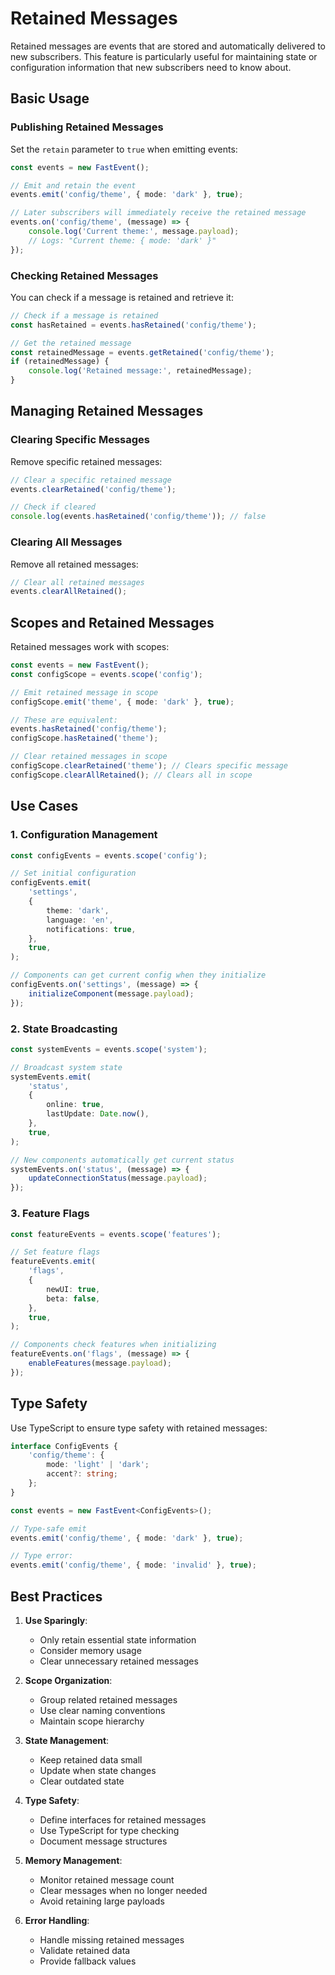 # Retained Messages

Retained messages are events that are stored and automatically delivered to new subscribers. This feature is particularly useful for maintaining state or configuration information that new subscribers need to know about.

## Basic Usage

### Publishing Retained Messages

Set the `retain` parameter to `true` when emitting events:

```typescript
const events = new FastEvent();

// Emit and retain the event
events.emit('config/theme', { mode: 'dark' }, true);

// Later subscribers will immediately receive the retained message
events.on('config/theme', (message) => {
    console.log('Current theme:', message.payload);
    // Logs: "Current theme: { mode: 'dark' }"
});
```

### Checking Retained Messages

You can check if a message is retained and retrieve it:

```typescript
// Check if a message is retained
const hasRetained = events.hasRetained('config/theme');

// Get the retained message
const retainedMessage = events.getRetained('config/theme');
if (retainedMessage) {
    console.log('Retained message:', retainedMessage);
}
```

## Managing Retained Messages

### Clearing Specific Messages

Remove specific retained messages:

```typescript
// Clear a specific retained message
events.clearRetained('config/theme');

// Check if cleared
console.log(events.hasRetained('config/theme')); // false
```

### Clearing All Messages

Remove all retained messages:

```typescript
// Clear all retained messages
events.clearAllRetained();
```

## Scopes and Retained Messages

Retained messages work with scopes:

```typescript
const events = new FastEvent();
const configScope = events.scope('config');

// Emit retained message in scope
configScope.emit('theme', { mode: 'dark' }, true);

// These are equivalent:
events.hasRetained('config/theme');
configScope.hasRetained('theme');

// Clear retained messages in scope
configScope.clearRetained('theme'); // Clears specific message
configScope.clearAllRetained(); // Clears all in scope
```

## Use Cases

### 1. Configuration Management

```typescript
const configEvents = events.scope('config');

// Set initial configuration
configEvents.emit(
    'settings',
    {
        theme: 'dark',
        language: 'en',
        notifications: true,
    },
    true,
);

// Components can get current config when they initialize
configEvents.on('settings', (message) => {
    initializeComponent(message.payload);
});
```

### 2. State Broadcasting

```typescript
const systemEvents = events.scope('system');

// Broadcast system state
systemEvents.emit(
    'status',
    {
        online: true,
        lastUpdate: Date.now(),
    },
    true,
);

// New components automatically get current status
systemEvents.on('status', (message) => {
    updateConnectionStatus(message.payload);
});
```

### 3. Feature Flags

```typescript
const featureEvents = events.scope('features');

// Set feature flags
featureEvents.emit(
    'flags',
    {
        newUI: true,
        beta: false,
    },
    true,
);

// Components check features when initializing
featureEvents.on('flags', (message) => {
    enableFeatures(message.payload);
});
```

## Type Safety

Use TypeScript to ensure type safety with retained messages:

```typescript
interface ConfigEvents {
    'config/theme': {
        mode: 'light' | 'dark';
        accent?: string;
    };
}

const events = new FastEvent<ConfigEvents>();

// Type-safe emit
events.emit('config/theme', { mode: 'dark' }, true);

// Type error:
events.emit('config/theme', { mode: 'invalid' }, true);
```

## Best Practices

1. **Use Sparingly**:

    - Only retain essential state information
    - Consider memory usage
    - Clear unnecessary retained messages

2. **Scope Organization**:

    - Group related retained messages
    - Use clear naming conventions
    - Maintain scope hierarchy

3. **State Management**:

    - Keep retained data small
    - Update when state changes
    - Clear outdated state

4. **Type Safety**:

    - Define interfaces for retained messages
    - Use TypeScript for type checking
    - Document message structures

5. **Memory Management**:

    - Monitor retained message count
    - Clear messages when no longer needed
    - Avoid retaining large payloads

6. **Error Handling**:
    - Handle missing retained messages
    - Validate retained data
    - Provide fallback values
